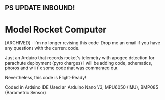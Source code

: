 ## PS UPDATE INBOUND!



# Model Rocket Computer
[ARCHIVED] - I'm no longer revising this code. Drop me an email if you have any questions with the current code.

Just an Arduino that records rocket's telemetry with apogee detection for parachute deployment (pyro charges)
I will be adding code, schematics, photos and will fix some code that was commented out

Nevertheless, this code is Flight-Ready!

Coded in Arduino IDE
Used an Arduino Nano V3,
MPU6050 (IMU),
BMP085 (Barometric Sensor)
